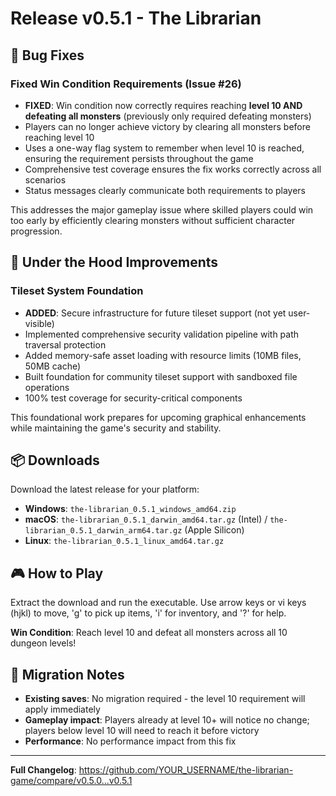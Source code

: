 # Release v0.5.1 - The Librarian

## 🐛 Bug Fixes

### Fixed Win Condition Requirements (Issue #26)
- **FIXED**: Win condition now correctly requires reaching **level 10 AND defeating all monsters** (previously only required defeating monsters)
- Players can no longer achieve victory by clearing all monsters before reaching level 10
- Uses a one-way flag system to remember when level 10 is reached, ensuring the requirement persists throughout the game
- Comprehensive test coverage ensures the fix works correctly across all scenarios
- Status messages clearly communicate both requirements to players

This addresses the major gameplay issue where skilled players could win too early by efficiently clearing monsters without sufficient character progression.

## 🔧 Under the Hood Improvements

### Tileset System Foundation
- **ADDED**: Secure infrastructure for future tileset support (not yet user-visible)
- Implemented comprehensive security validation pipeline with path traversal protection
- Added memory-safe asset loading with resource limits (10MB files, 50MB cache)
- Built foundation for community tileset support with sandboxed file operations
- 100% test coverage for security-critical components

This foundational work prepares for upcoming graphical enhancements while maintaining the game's security and stability.

## 📦 Downloads

Download the latest release for your platform:

- **Windows**: `the-librarian_0.5.1_windows_amd64.zip`
- **macOS**: `the-librarian_0.5.1_darwin_amd64.tar.gz` (Intel) / `the-librarian_0.5.1_darwin_arm64.tar.gz` (Apple Silicon)
- **Linux**: `the-librarian_0.5.1_linux_amd64.tar.gz`

## 🎮 How to Play

Extract the download and run the executable. Use arrow keys or vi keys (hjkl) to move, 'g' to pick up items, 'i' for inventory, and '?' for help.

**Win Condition**: Reach level 10 and defeat all monsters across all 10 dungeon levels!

## 🔄 Migration Notes

- **Existing saves**: No migration required - the level 10 requirement will apply immediately
- **Gameplay impact**: Players already at level 10+ will notice no change; players below level 10 will need to reach it before victory
- **Performance**: No performance impact from this fix

---

**Full Changelog**: https://github.com/YOUR_USERNAME/the-librarian-game/compare/v0.5.0...v0.5.1